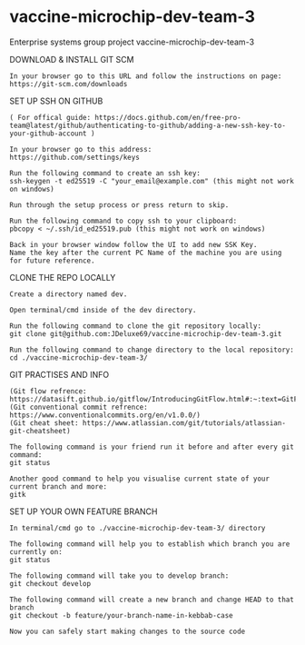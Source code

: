 # vaccine-microchip-dev-team-3
Enterprise systems group project vaccine-microchip-dev-team-3


DOWNLOAD & INSTALL GIT SCM

    In your browser go to this URL and follow the instructions on page:
    https://git-scm.com/downloads

SET UP SSH ON GITHUB

    ( For offical guide: https://docs.github.com/en/free-pro-team@latest/github/authenticating-to-github/adding-a-new-ssh-key-to-your-github-account )

    In your browser go to this address:
    https://github.com/settings/keys

    Run the following command to create an ssh key: 
    ssh-keygen -t ed25519 -C "your_email@example.com" (this might not work on windows)

    Run through the setup process or press return to skip.

    Run the following command to copy ssh to your clipboard: 
    pbcopy < ~/.ssh/id_ed25519.pub (this might not work on windows)

    Back in your browser window follow the UI to add new SSK Key. 
    Name the key after the current PC Name of the machine you are using for future reference.

CLONE THE REPO LOCALLY

    Create a directory named dev.

    Open terminal/cmd inside of the dev directory.

    Run the following command to clone the git repository locally:
    git clone git@github.com:JDeluxe69/vaccine-microchip-dev-team-3.git

    Run the following command to change directory to the local repository:
    cd ./vaccine-microchip-dev-team-3/

GIT PRACTISES AND INFO

    (Git flow refrence: https://datasift.github.io/gitflow/IntroducingGitFlow.html#:~:text=GitFlow%20is%20a%20branching%20model,and%20scaling%20the%20development%20team.)
    (Git conventional commit refrence: https://www.conventionalcommits.org/en/v1.0.0/)
    (Git cheat sheet: https://www.atlassian.com/git/tutorials/atlassian-git-cheatsheet)

    The following command is your friend run it before and after every git command:
    git status 

    Another good command to help you visualise current state of your current branch and more:
    gitk

SET UP YOUR OWN FEATURE BRANCH

    In terminal/cmd go to ./vaccine-microchip-dev-team-3/ directory

    The following command will help you to establish which branch you are currently on:
    git status
    
    The following command will take you to develop branch:
    git checkout develop

    The following command will create a new branch and change HEAD to that branch 
    git checkout -b feature/your-branch-name-in-kebbab-case
    
    Now you can safely start making changes to the source code
